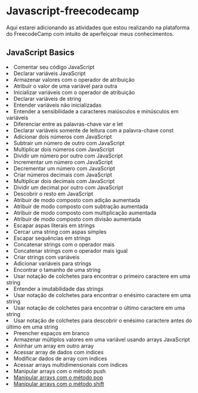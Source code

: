 # Javascript-freecodecamp
Aqui estarei adicionando as atividades que estou realizando na plataforma do FreecodeCamp com intuito de aperfeiçoar meus conhecimentos.

 <h2>JavaScript Basics</h2>
      <li value="comentar-codigo">Comentar seu código JavaScript</li>
      <li value="declarar-variaveis">Declarar variáveis JavaScript</li>
      <li value="armazenar-valores">Armazenar valores com o operador de atribuição</li>
      <li value="atribuir-valor">Atribuir o valor de uma variável para outra</li>
      <li value="inicializar-variaveis">Inicializar variáveis com o operador de atribuição</li>
      <li value="declarar-variaveis-string">Declarar variáveis de string</li>
      <li value="variaveis-nao-inicializadas">Entender variáveis não inicializadas</li>
      <li value="sensibilidade-caracteres">Entender a sensibilidade a caracteres maiúsculos e minúsculos em variáveis</li>
      <li value="diferenciar-var-let">Diferenciar entre as palavras-chave var e let</li>
      <li value="const-variaveis-leitura">Declarar variáveis somente de leitura com a palavra-chave const</li>
      <li value="adicionar-dois-numeros">Adicionar dois números com JavaScript</li>
      <li value="subtrair-numeros">Subtrair um número de outro com JavaScript</li>
      <li value="multiplicar-numeros">Multiplicar dois números com JavaScript</li>
      <li value="dividir-numeros">Dividir um número por outro com JavaScript</li>
      <li value="incrementar-numero">Incrementar um número com JavaScript</li>
      <li value="decrementar-numero">Decrementar um número com JavaScript</li>
      <li value="criar-numeros-decimais">Criar números decimais com JavaScript</li>
      <li value="multiplicar-decimais">Multiplicar dois decimais com JavaScript</li>
      <li value="dividir-decimais">Dividir um decimal por outro com JavaScript</li>
      <li value="descobrir-resto">Descobrir o resto em JavaScript</li>
      <li value="atribuir-composto-adicao">Atribuir de modo composto com adição aumentada</li>
      <li value="atribuir-composto-subtracao">Atribuir de modo composto com subtração aumentada</li>
      <li value="atribuir-composto-multiplicacao">Atribuir de modo composto com multiplicação aumentada</li>
      <li value="atribuir-composto-divisao">Atribuir de modo composto com divisão aumentada</li>
      <li value="escapar-aspas-literais">Escapar aspas literais em strings</li>
      <li value="cercar-string-aspas-simples">Cercar uma string com aspas simples</li>
      <li value="escapar-sequencias-strings">Escapar sequências em strings</li>
      <li value="concatenar-strings-operador-mais">Concatenar strings com o operador mais</li>
      <li value="concatenar-strings-mais-igual">Concatenar strings com o operador mais igual</li>
      <li value="criar-strings-variaveis">Criar strings com variáveis</li>
      <li value="adicionar-variaveis-strings">Adicionar variáveis para strings</li>
      <li value="encontrar-tamanho-string">Encontrar o tamanho de uma string</li>
      <li value="notacao-colchetes-primeiro-caractere">Usar notação de colchetes para encontrar o primeiro caractere em uma string</li>
      <li value="imutabilidade-strings">Entender a imutabilidade das strings</li>
      <li value="notacao-colchetes-enesimo-caractere">Usar notação de colchetes para encontrar o enésimo caractere em uma string</li>
      <li value="notacao-colchetes-ultimo-caractere">Usar notação de colchetes para encontrar o último caractere em uma string</li>
      <li value="notacao-colchetes-enesimo-antes-ultimo">Usar notação de colchetes para descobrir o enésimo caractere antes do último em uma string</li>
      <li value="preencher-espacos-em-branco">Preencher espaços em branco</li>
      <li value="armazenar-valores-variavel-arrays">Armazenar múltiplos valores em uma variável usando arrays JavaScript</li>
      <li value="aninhar-array-outro-array">Aninhar um array em outro array</li>
      <li value="acessar-array-dados-indices">Acessar array de dados com índices</li>
      <li value="modificar-dados-array-indices">Modificar dados de array com índices</li>
      <li value="acessar-arrays-multidimensionais">Acessar arrays multidimensionais com índices</li>
      <li value="manipular-arrays-metodo-push">Manipular arrays com o método push</li>
     <li value="manipular-arrays-metodo-pop"><a href="https://github.com/Dericofredy/freeCodeCamp/blob/main/JavaScript_Algorithms_and_Data_Structures/Basic%20JavaScript/manipulate-arrays-with-pop.js">Manipular arrays com o método pop</a></li>
     <li value="manipular-arrays-metodo-shift"><a href="https://github.com/Dericofredy/freeCodeCamp/blob/main/JavaScript_Algorithms_and_Data_Structures/Basic%20JavaScript/manipulate-arrays-with-shift.js">Manipular arrays com o método shift</a></li>

 </div>

